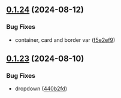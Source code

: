 ## [0.1.24](https://github.com/elevz/elevz-ui/compare/v0.1.23...v0.1.24) (2024-08-12)


### Bug Fixes

* container, card and border var ([f5e2ef9](https://github.com/elevz/elevz-ui/commit/f5e2ef9fd31269104a88fe895cc66081794b5a39))



## [0.1.23](https://github.com/elevz/elevz-ui/compare/440b2fd53b73bc34b495127ce3bedba8d5e6bbc6...v0.1.23) (2024-08-10)


### Bug Fixes

* dropdown ([440b2fd](https://github.com/elevz/elevz-ui/commit/440b2fd53b73bc34b495127ce3bedba8d5e6bbc6))



